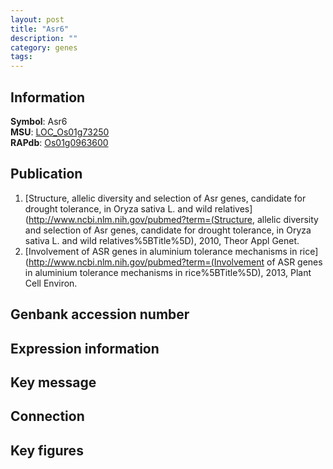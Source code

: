 ```yaml
---
layout: post
title: "Asr6"
description: ""
category: genes
tags: 
---
```


## Information
__Symbol__: Asr6  
__MSU__: [LOC_Os01g73250](http://rice.plantbiology.msu.edu/cgi-bin/ORF_infopage.cgi?orf=LOC_Os01g73250)  
__RAPdb__: [Os01g0963600](http://rapdb.dna.affrc.go.jp/viewer/gbrowse_details/irgsp1?name=Os01g0963600)  

## Publication
1. [Structure, allelic diversity and selection of Asr genes, candidate for drought tolerance, in Oryza sativa L. and wild relatives](http://www.ncbi.nlm.nih.gov/pubmed?term=(Structure, allelic diversity and selection of Asr genes, candidate for drought tolerance, in Oryza sativa L. and wild relatives%5BTitle%5D), 2010, Theor Appl Genet.
2. [Involvement of ASR genes in aluminium tolerance mechanisms in rice](http://www.ncbi.nlm.nih.gov/pubmed?term=(Involvement of ASR genes in aluminium tolerance mechanisms in rice%5BTitle%5D), 2013, Plant Cell Environ.

## Genbank accession number

## Expression information

## Key message

## Connection

## Key figures


